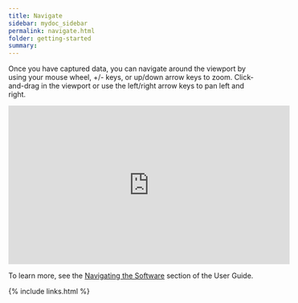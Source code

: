```yaml
---
title: Navigate
sidebar: mydoc_sidebar
permalink: navigate.html
folder: getting-started
summary:
---
```


Once you have captured data, you can navigate around the viewport by using your mouse wheel, +/- keys, or up/down arrow keys to zoom. Click-and-drag in the viewport or use the left/right arrow keys to pan left and right.

<iframe width="560" height="315" src="https://www.youtube.com/watch?v=PaAN7neNd2o?rel=0&controls=0&showinfo=0&autohide=1" showinfo="0" frameborder="0" allow="accelerometer; autoplay; encrypted-media; gyroscope; picture-in-picture" allowfullscreen></iframe>

To learn more, see the [Navigating the Software](https://saleae.gitbook.io/docs/user-guide/using-logic/navigating-the-software) section of the User Guide.

{% include links.html %}